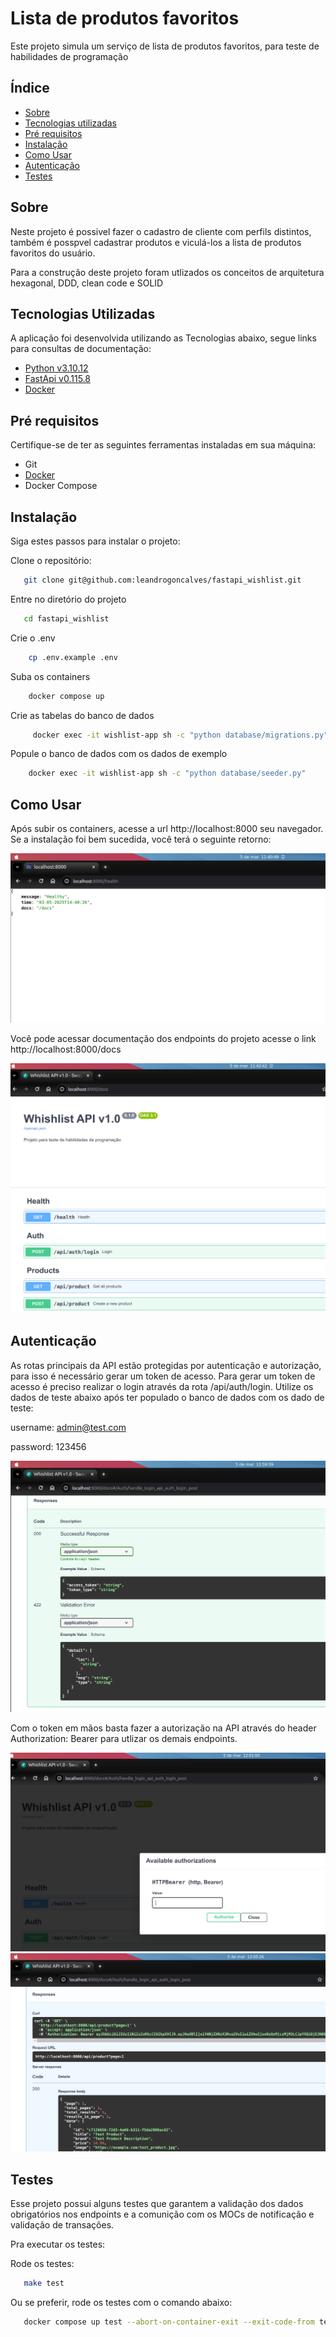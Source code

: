 # Lista de produtos favoritos

Este projeto simula um serviço de lista de produtos favoritos, para teste de habilidades de programação


## Índice

- [Sobre](#sobre)
- [Tecnologias utilizadas](#tecnologias-utilizadas)
- [Pré requisitos](#pré-requisitos)
- [Instalação](#instalação)
- [Como Usar](#como-usar)
- [Autenticação](#Autenticação)
- [Testes](#testes)

## Sobre

Neste projeto é possivel fazer o cadastro de cliente com perfils distintos, também é posspvel cadastrar produtos e viculá-los a lista de produtos favoritos do usuário.

Para a construção deste projeto foram utlizados os conceitos de arquitetura hexagonal, DDD, clean code e SOLID

## Tecnologias Utilizadas
A aplicação foi desenvolvida utilizando as Tecnologias abaixo, segue links para consultas de documentação:

- [Python v3.10.12](https://www.python.org/downloads/release/python-31012/)
- [FastApi v0.115.8](https://fastapi.tiangolo.com/release-notes) 
- [Docker](https://docs.docker.com/)

## Pré requisitos

Certifique-se de ter as seguintes ferramentas instaladas em sua máquina:

- Git
- [Docker](https://docs.docker.com/get-docker/)
- Docker Compose


## Instalação

Siga estes passos para instalar o projeto:

Clone o repositório:

```bash
   git clone git@github.com:leandrogoncalves/fastapi_wishlist.git
```
Entre no diretório do projeto

```bash
   cd fastapi_wishlist
```

Crie o .env
```bash
    cp .env.example .env
```

Suba os containers
```bash
    docker compose up
```

Crie as tabelas do banco de dados
```bash
     docker exec -it wishlist-app sh -c "python database/migrations.py"
```

Popule o banco de dados com os dados de exemplo
```bash
    docker exec -it wishlist-app sh -c "python database/seeder.py"
```

## Como Usar

Após subir os containers, acesse a url http://localhost:8000 seu navegador. Se a instalação foi bem sucedida, você terá o seguinte retorno:

<img src="/docs/images/home.png">

Você pode acessar documentação dos endpoints do projeto acesse o link http://localhost:8000/docs

<img src="/docs/images/docs.png">


## Autenticação

As rotas principais da API estão protegidas por autenticação e autorização, para isso é necessário gerar um token de acesso. Para gerar um token de acesso é preciso realizar o login através da rota /api/auth/login. Utilize os dados de teste abaixo após ter populado o banco de dados com os dado de teste:

username: admin@test.com

password: 123456

<img src="/docs/images/token.png">

Com o token em mãos basta fazer a autorização na API através do header Authorization: Bearer <token> para utlizar os demais endpoints.

<img src="/docs/images/auth.png">

<img src="/docs/images/products.png">


## Testes

Esse projeto possui alguns testes que garantem a validação dos dados obrigatórios nos endpoints e a comunição com os MOCs de notificação e validação de transações.

Pra executar os testes:

Rode os testes:
```bash
   make test
```

Ou se preferir, rode os testes com o comando abaixo:
```bash
   docker compose up test --abort-on-container-exit --exit-code-from test
```